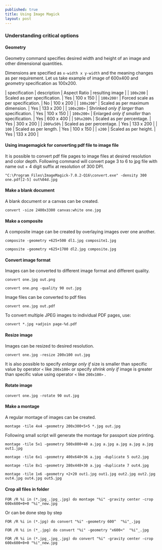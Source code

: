 ```yaml
---
published: true
title: Using Image Magick
layout: post
---
```

### Understanding critical options

#### Geometry

Geometry command specifies desired width and height of an image and other dimensional quantities. 

Dimensions are specified as `x-width x y-width` and the meaning changes as per requirement. Let us take example of image of 600x400 and _geometry_ specification as 100x200.

| specification | description | Aspect Ratio | resulting image |
| `100x200` | Scaled as per specification. | Yes | 100 x 150 |
| `100x200!` | Forced scale as per specification. | No | 100 x 200 |
| `100x200^` | Scaled as per maximum dimension. | Yes | 133 x 200 |
| `100x200>` | Shrinked _only if larger_ than specification. | Yes  | 100 x 150 |
| `100x200<` | Enlarged _only if smaller_ than specification. | Yes  | 600 x 400 |
| `50%x200%` | Scaled as per percentage. | Yes | 300 x 200 |
| `200%x50%` | Scaled as per percentage. | Yes | 133 x 200 |
| `100` | Scaled as per length. | Yes | 100 x 150 |
| `x200` | Scaled as per height. | Yes | 133 x 200 |

#### Using imagemagick for converting pdf file to image file

It is possible to convert pdf file pages to image files at desired resolution and color depth. Following command will convert page 3 to 6 to jpg file with name out + 4 digit suffix at resolution of 300 DPI.

`"C:\Program Files\ImageMagick-7.0.2-Q16\convert.exe" -density 300 one.pdf[2-5] out%04d.jpg`

#### Make a blank document 

A blank document or a canvas can be created.

`convert -size 2400x3300 canvas:white one.jpg`

#### Make a composite

A composite image can be created by overlaying images over one another.

`composite -geometry +625+500 dl1.jpg composite1.jpg`

`composite -geometry +625+1700 dl2.jpg composite.jpg`

#### Convert image format

Images can be converted to different image format and different quality.

`convert one.jpg out.png`

`convert one.png -quality 90 out.jpg`

Image files can be converted to pdf files 

`convert one.jpg out.pdf`

To convert multiple JPEG images to individual PDF pages, use:

`convert *.jpg +adjoin page-%d.pdf`

#### Resize image

Images can be resized to desired resolution. 

`convert one.jpg -resize 200x100 out.jpg`

It is also possible to specify _enlarge only if_ size is smaller than specific value by operator `<` like `200x100<` or specify _shrink only if_ image is greater than specific value using operator `<` like `200x100>` .

#### Rotate image

`convert one.jpg -rotate 90 out.jpg`

#### Make a montage 

A regular montage of images can be created.

`montage -tile 4x4 -geometry 200x300+5+5 *.jpg out.jpg`

Following small script will generate the montage for passport size printing.

`montage -tile 5x1 -geometry 500x800+40 a.jpg a.jpg a.jpg a.jpg a.jpg out1.jpg`

`montage -tile 6x1 -geometry 400x640+36 a.jpg -duplicate 5 out2.jpg`

`montage -tile 8x1 -geometry 280x448+30 a.jpg -duplicate 7 out4.jpg`

`montage -tile 1x6 -geometry +2+20 out1.jpg out1.jpg out2.jpg out2.jpg out4.jpg out4.jpg out5.jpg`


#### Crop all files in folder

`FOR /R %i in (*.jpg_.jpg_.jpg) do montage "%i" -gravity center -crop 600x600+0+0 "%i"_new.jpg`

Or can be done step by step

`FOR /R %i in (*.jpg) do convert "%i" -geometry 600^  "%i"_.jpg`

`FOR /R %i in (*_.jpg) do convert "%i" -geometry "x600<"  "%i"_.jpg`

`FOR /R %i in (*.jpg_.jpg_.jpg) do convert "%i" -gravity center -crop 600x600+0+0 "%i"_new.jpg`